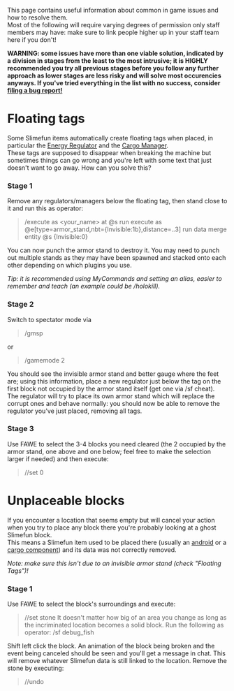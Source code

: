 This page contains useful information about common in game issues and how to resolve them.<br>
Most of the following will require varying degrees of permission only staff members may have: make sure to link people higher up in your staff team here if you don't!

**WARNING: some issues have more than one viable solution, indicated by a division in stages from the least to the most intrusive; it is HIGHLY recommended you try all previous stages before you follow any further approach as lower stages are less risky and will solve most occurencies anyways. If you've tried everything in the list with no success, consider [filing a bug report!](https://github.com/TheBusyBiscuit/Slimefun4/wiki/How-to-report-bugs)**

# Floating tags
Some Slimefun items automatically create floating tags when placed, in particular the [Energy Regulator](https://github.com/TheBusyBiscuit/Slimefun4/wiki/Energy-Regulator) and the [Cargo Manager](https://github.com/TheBusyBiscuit/Slimefun4/wiki/Cargo-Manager).<br>
These tags are supposed to disappear when breaking the machine but sometimes things can go wrong and you're left with some text that just doesn't want to go away. How can you solve this?

### Stage 1
Remove any regulators/managers below the floating tag, then stand close to it and run this as operator:
>/execute as <your_name> at @s run execute as @e[type=armor_stand,nbt={Invisible:1b},distance=..3] run data merge entity @s {Invisible:0}

You can now punch the armor stand to destroy it. You may need to punch out multiple stands as they may have been spawned and stacked onto each other depending on which plugins you use.

*Tip: it is recommended using MyCommands and setting an alias, easier to remember and teach (an example could be /holokill).*

### Stage 2
Switch to spectator mode via
>/gmsp

or
>/gamemode 2

You should see the invisible armor stand and better gauge where the feet are; using this information, place a new regulator just below the tag on the first block not occupied by the armor stand itself (get one via /sf cheat).<br>
The regulator will try to place its own armor stand which will replace the corrupt ones and behave normally: you should now be able to remove the regulator you've just placed, removing all tags.

### Stage 3
Use FAWE to select the 3-4 blocks you need cleared (the 2 occupied by the armor stand, one above and one below; feel free to make the selection larger if needed) and then execute:
>//set 0

# Unplaceable blocks
If you encounter a location that seems empty but will cancel your action when you try to place any block there you're probably looking at a ghost Slimefun block.<br> This means a Slimefun item used to be placed there (usually an [android](https://github.com/TheBusyBiscuit/Slimefun4/wiki/Androids) or a [cargo component](https://github.com/TheBusyBiscuit/Slimefun4/wiki/Cargo-Management)) and its data was not correctly removed.

_Note: make sure this isn't due to an invisible armor stand (check "Floating Tags")!_

### Stage 1
Use FAWE to select the block's surroundings and execute:
>//set stone
It doesn't matter how big of an area you change as long as the incriminated location becomes a solid block.
Run the following as operator:
>/sf debug_fish

Shift left click the block. An animation of the block being broken and the event being canceled should be seen and you'll get a message in chat. This will remove whatever Slimefun data is still linked to the location.
Remove the stone by executing:
>//undo
